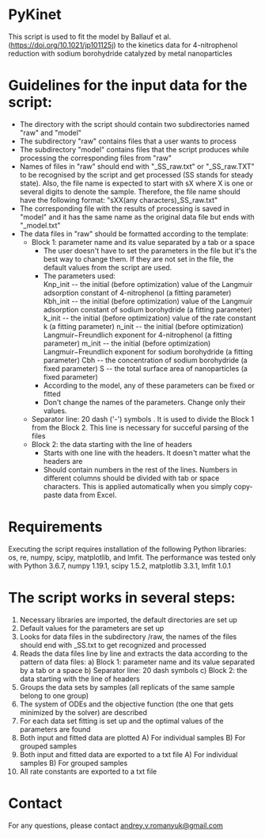 # PyKinet
This script is used to fit the model by Ballauf et al. (https://doi.org/10.1021/jp101125j) to the kinetics data for 4-nitrophenol reduction with sodium borohydride catalyzed by metal nanoparticles 

# Guidelines for the input data for the script:
- The directory with the script should contain two subdirectories named "raw" and "model"
- The subdirectory "raw" contains files that a user wants to process
- The subdirectory "model" contains files that the script produces while processing the corresponding files from "raw"
- Names of files in "raw" should end with "_SS_raw.txt" or "_SS_raw.TXT" to be recognised by the script and get processed (SS stands for steady state).
   Also, the file name is expected to start with sX where X is one or several digits to denote the sample.
   Therefore, the file name should have the following format: "sXX(any characters)_SS_raw.txt"
- The corresponding file with the results of processing is saved in "model" and it has the same name as the original data file but ends with "_model.txt"
- The data files in "raw" should be formatted according to the template:
	- Block 1: parameter name and its value separated by a tab or a space	
		- The user doesn't have to set the parameters in the file but it's the best way to change them. If they are not set in the file, the default values from the script are used.
		- The parameters used:				
			Knp_init	-- the initial (before optimization) value of the Langmuir adsorption constant of 4-nitrophenol (a fitting parameter)		
			Kbh_init	-- the initial (before optimization) value of the Langmuir adsorption constant of sodium borohydride (a fitting parameter)
			k_init		-- the initial (before optimization) value of the rate constant k (a fitting parameter)
			n_init		-- the initial (before optimization) Langmuir−Freundlich exponent for 4-nitrophenol (a fitting parameter)
			m_init		-- the initial (before optimization) Langmuir−Freundlich exponent for sodium borohydride (a fitting parameter)
			Cbh			-- the concentration of sodium borohydride (a fixed parameter)
			S			-- the total surface area of nanoparticles (a fixed parameter)
		- According to the model, any of these parameters can be fixed or fitted 
		- Don't change the names of the parameters. Change only their values.
	- Separator line: 20 dash ('-') symbols . It is used to divide the Block 1 from the Block 2. This line is necessary for succeful parsing of the files
	- Block 2: the data starting with the line of headers
		- Starts with one line with the headers. It doesn't matter what the headers are
		- Should contain numbers in the rest of the lines. Numbers in different columns should be divided with tab or space characters.
		  This is applied automatically when you simply copy-paste data from Excel.

# Requirements
Executing the script requires installation of the following Python libraries: os, re, numpy, scipy, matplotlib, and lmfit.
The performance was tested only with Python 3.6.7, numpy 1.19.1, scipy 1.5.2, matplotlib 3.3.1, lmfit 1.0.1

# The script works in several steps:
1) Necessary libraries are imported, the default directories are set up
2) Default values for the parameters are set up
3) Looks for data files in the subdirectory /raw, the names of the files should end with _SS.txt to get recognized and processed
4) Reads the data files line by line and extracts the data according to the pattern of data files:
    a) Block 1: parameter name and its value separated by a tab or a space
    b) Separator line: 20 dash symbols
    c) Block 2: the data starting with the line of headers
5) Groups the data sets by samples (all replicats of the same sample belong to one group)
6) The system of ODEs and the objective function (the one that gets minimized by the solver) are described
7) For each data set fitting is set up and the optimal values of the parameters are found
8) Both input and fitted data are plotted
    A) For individual samples
    B) For grouped samples
9) Both input and fitted data are exported to a txt file
    A) For individual samples
    B) For grouped samples
10) All rate constants are exported to a txt file

# Contact
For any questions, please contact andrey.v.romanyuk@gmail.com
